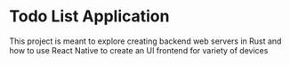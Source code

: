 
# Todo List Application

This project is meant to explore creating backend web servers in Rust and how to use React Native to create an UI frontend for variety of devices
